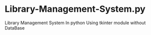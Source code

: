 # Library-Management-System.py
Library Management System In python Using tkinter module without DataBase
